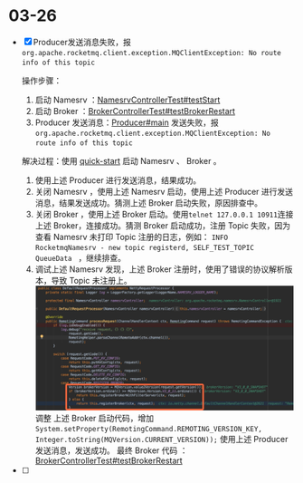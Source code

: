 # 03-26

- [x] Producer发送消息失败，报`org.apache.rocketmq.client.exception.MQClientException: No route info of this topic`
    
    操作步骤：
    
    1. 启动 Namesrv ：[NamesrvControllerTest#testStart](https://github.com/YunaiV/incubator-rocketmq/blob/1e1fec48631c69bcd5d1daac406fc934c78a4971/namesrv/src/test2/java/org/apache/rocketmq/namesrv/yunai/NamesrvControllerTest.java) 
    2. 启动 Broker ：[BrokerControllerTest#testBrokerRestart](https://github.com/YunaiV/incubator-rocketmq/blob/1e1fec48631c69bcd5d1daac406fc934c78a4971/namesrv/src/test2/java/org/apache/rocketmq/namesrv/yunai/NamesrvControllerTest.java)
    3. Producer 发送消息：[Producer#main](https://github.com/YunaiV/incubator-rocketmq/blob/1e1fec48631c69bcd5d1daac406fc934c78a4971/example/src/main/java/org/apache/rocketmq/example/quickstart/Producer.java) 发送失败，报`org.apache.rocketmq.client.exception.MQClientException: No route info of this topic`

    解决过程：使用 [quick-start](http://rocketmq.apache.org/docs/quick-start/) 启动 Namesrv 、 Broker 。
    
    1. 使用上述 Producer 进行发送消息，结果成功。
    2. 关闭 Namesrv ，使用上述 Namesrv 启动，使用上述 Producer 进行发送消息，结果发送成功。猜测上述 Broker 启动失败，原因排查中。
    3. 关闭 Broker ，使用上述 Broker 启动。使用`telnet 127.0.0.1 10911`连接上述 Broker，连接成功。猜测 Broker 启动成功，注册 Topic 失败，因为查看 Namesrv 未打印 Topic 注册的日志，例如： `INFO  RocketmqNamesrv - new topic registerd, SELF_TEST_TOPIC QueueData ` ，继续排查。
    4. 调试上述 Namesrv 发现，上述 Broker 注册时，使用了错误的协议解析版本，导致 Topic 未注册上。
       ![Namesrv 注册 Broker 代码](images/0002/D38F6CD6-79DF-4997-B611-13D4CE902A52.png)
       调整 上述 Broker 启动代码，增加`System.setProperty(RemotingCommand.REMOTING_VERSION_KEY, Integer.toString(MQVersion.CURRENT_VERSION));`
       使用上述 Producer 发送消息，发送成功。
       最终 Broker 代码 ：[BrokerControllerTest#testBrokerRestart](https://github.com/YunaiV/incubator-rocketmq/blob/11f4362eae26a558ee3cbe5a2db976bc6495f2c3/broker/src/test2/java/org/apache/rocketmq/broker/yunai/BrokerControllerTest.java)

- [ ] 

